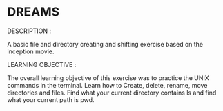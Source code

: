 DREAMS
======

DESCRIPTION :

  A basic file and directory creating and shifting exercise based on the inception movie.
  
LEARNING OBJECTIVE :

The overall learning objective of this exercise was to practice the UNIX commands in the terminal. Learn how to Create, delete, rename, move directories and files. Find what your current directory contains ls and find what your current path is pwd. 
